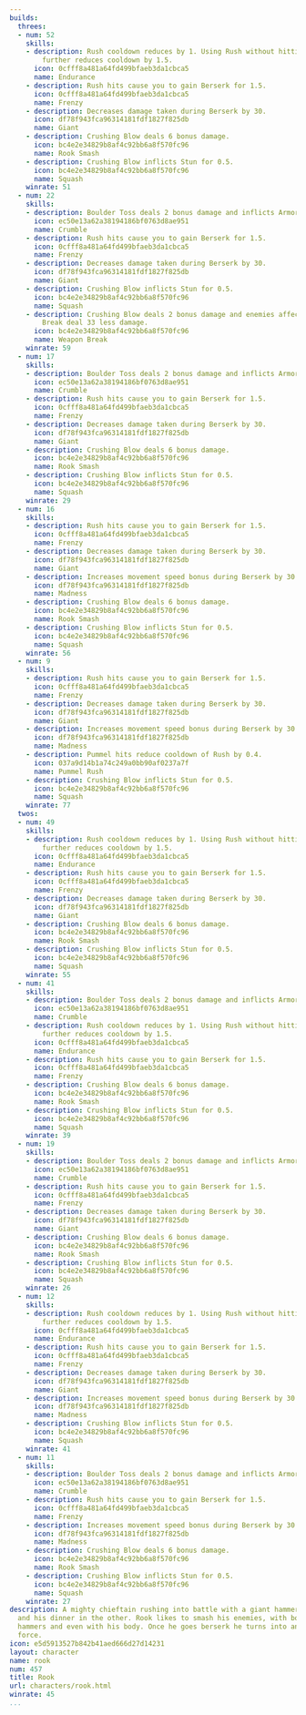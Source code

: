 ```yaml
---
builds:
  threes:
  - num: 52
    skills:
    - description: Rush cooldown reduces by 1. Using Rush without hitting an enemy
        further reduces cooldown by 1.5.
      icon: 0cfff8a481a64fd499bfaeb3da1cbca5
      name: Endurance
    - description: Rush hits cause you to gain Berserk for 1.5.
      icon: 0cfff8a481a64fd499bfaeb3da1cbca5
      name: Frenzy
    - description: Decreases damage taken during Berserk by 30.
      icon: df78f943fca96314181fdf1827f825db
      name: Giant
    - description: Crushing Blow deals 6 bonus damage.
      icon: bc4e2e34829b8af4c92bb6a8f570fc96
      name: Rook Smash
    - description: Crushing Blow inflicts Stun for 0.5.
      icon: bc4e2e34829b8af4c92bb6a8f570fc96
      name: Squash
    winrate: 51
  - num: 22
    skills:
    - description: Boulder Toss deals 2 bonus damage and inflicts Armor Break.
      icon: ec50e13a62a38194186bf0763d8ae951
      name: Crumble
    - description: Rush hits cause you to gain Berserk for 1.5.
      icon: 0cfff8a481a64fd499bfaeb3da1cbca5
      name: Frenzy
    - description: Decreases damage taken during Berserk by 30.
      icon: df78f943fca96314181fdf1827f825db
      name: Giant
    - description: Crushing Blow inflicts Stun for 0.5.
      icon: bc4e2e34829b8af4c92bb6a8f570fc96
      name: Squash
    - description: Crushing Blow deals 2 bonus damage and enemies affected by Armor
        Break deal 33 less damage.
      icon: bc4e2e34829b8af4c92bb6a8f570fc96
      name: Weapon Break
    winrate: 59
  - num: 17
    skills:
    - description: Boulder Toss deals 2 bonus damage and inflicts Armor Break.
      icon: ec50e13a62a38194186bf0763d8ae951
      name: Crumble
    - description: Rush hits cause you to gain Berserk for 1.5.
      icon: 0cfff8a481a64fd499bfaeb3da1cbca5
      name: Frenzy
    - description: Decreases damage taken during Berserk by 30.
      icon: df78f943fca96314181fdf1827f825db
      name: Giant
    - description: Crushing Blow deals 6 bonus damage.
      icon: bc4e2e34829b8af4c92bb6a8f570fc96
      name: Rook Smash
    - description: Crushing Blow inflicts Stun for 0.5.
      icon: bc4e2e34829b8af4c92bb6a8f570fc96
      name: Squash
    winrate: 29
  - num: 16
    skills:
    - description: Rush hits cause you to gain Berserk for 1.5.
      icon: 0cfff8a481a64fd499bfaeb3da1cbca5
      name: Frenzy
    - description: Decreases damage taken during Berserk by 30.
      icon: df78f943fca96314181fdf1827f825db
      name: Giant
    - description: Increases movement speed bonus during Berserk by 30.
      icon: df78f943fca96314181fdf1827f825db
      name: Madness
    - description: Crushing Blow deals 6 bonus damage.
      icon: bc4e2e34829b8af4c92bb6a8f570fc96
      name: Rook Smash
    - description: Crushing Blow inflicts Stun for 0.5.
      icon: bc4e2e34829b8af4c92bb6a8f570fc96
      name: Squash
    winrate: 56
  - num: 9
    skills:
    - description: Rush hits cause you to gain Berserk for 1.5.
      icon: 0cfff8a481a64fd499bfaeb3da1cbca5
      name: Frenzy
    - description: Decreases damage taken during Berserk by 30.
      icon: df78f943fca96314181fdf1827f825db
      name: Giant
    - description: Increases movement speed bonus during Berserk by 30.
      icon: df78f943fca96314181fdf1827f825db
      name: Madness
    - description: Pummel hits reduce cooldown of Rush by 0.4.
      icon: 037a9d14b1a74c249a0bb90af0237a7f
      name: Pummel Rush
    - description: Crushing Blow inflicts Stun for 0.5.
      icon: bc4e2e34829b8af4c92bb6a8f570fc96
      name: Squash
    winrate: 77
  twos:
  - num: 49
    skills:
    - description: Rush cooldown reduces by 1. Using Rush without hitting an enemy
        further reduces cooldown by 1.5.
      icon: 0cfff8a481a64fd499bfaeb3da1cbca5
      name: Endurance
    - description: Rush hits cause you to gain Berserk for 1.5.
      icon: 0cfff8a481a64fd499bfaeb3da1cbca5
      name: Frenzy
    - description: Decreases damage taken during Berserk by 30.
      icon: df78f943fca96314181fdf1827f825db
      name: Giant
    - description: Crushing Blow deals 6 bonus damage.
      icon: bc4e2e34829b8af4c92bb6a8f570fc96
      name: Rook Smash
    - description: Crushing Blow inflicts Stun for 0.5.
      icon: bc4e2e34829b8af4c92bb6a8f570fc96
      name: Squash
    winrate: 55
  - num: 41
    skills:
    - description: Boulder Toss deals 2 bonus damage and inflicts Armor Break.
      icon: ec50e13a62a38194186bf0763d8ae951
      name: Crumble
    - description: Rush cooldown reduces by 1. Using Rush without hitting an enemy
        further reduces cooldown by 1.5.
      icon: 0cfff8a481a64fd499bfaeb3da1cbca5
      name: Endurance
    - description: Rush hits cause you to gain Berserk for 1.5.
      icon: 0cfff8a481a64fd499bfaeb3da1cbca5
      name: Frenzy
    - description: Crushing Blow deals 6 bonus damage.
      icon: bc4e2e34829b8af4c92bb6a8f570fc96
      name: Rook Smash
    - description: Crushing Blow inflicts Stun for 0.5.
      icon: bc4e2e34829b8af4c92bb6a8f570fc96
      name: Squash
    winrate: 39
  - num: 19
    skills:
    - description: Boulder Toss deals 2 bonus damage and inflicts Armor Break.
      icon: ec50e13a62a38194186bf0763d8ae951
      name: Crumble
    - description: Rush hits cause you to gain Berserk for 1.5.
      icon: 0cfff8a481a64fd499bfaeb3da1cbca5
      name: Frenzy
    - description: Decreases damage taken during Berserk by 30.
      icon: df78f943fca96314181fdf1827f825db
      name: Giant
    - description: Crushing Blow deals 6 bonus damage.
      icon: bc4e2e34829b8af4c92bb6a8f570fc96
      name: Rook Smash
    - description: Crushing Blow inflicts Stun for 0.5.
      icon: bc4e2e34829b8af4c92bb6a8f570fc96
      name: Squash
    winrate: 26
  - num: 12
    skills:
    - description: Rush cooldown reduces by 1. Using Rush without hitting an enemy
        further reduces cooldown by 1.5.
      icon: 0cfff8a481a64fd499bfaeb3da1cbca5
      name: Endurance
    - description: Rush hits cause you to gain Berserk for 1.5.
      icon: 0cfff8a481a64fd499bfaeb3da1cbca5
      name: Frenzy
    - description: Decreases damage taken during Berserk by 30.
      icon: df78f943fca96314181fdf1827f825db
      name: Giant
    - description: Increases movement speed bonus during Berserk by 30.
      icon: df78f943fca96314181fdf1827f825db
      name: Madness
    - description: Crushing Blow inflicts Stun for 0.5.
      icon: bc4e2e34829b8af4c92bb6a8f570fc96
      name: Squash
    winrate: 41
  - num: 11
    skills:
    - description: Boulder Toss deals 2 bonus damage and inflicts Armor Break.
      icon: ec50e13a62a38194186bf0763d8ae951
      name: Crumble
    - description: Rush hits cause you to gain Berserk for 1.5.
      icon: 0cfff8a481a64fd499bfaeb3da1cbca5
      name: Frenzy
    - description: Increases movement speed bonus during Berserk by 30.
      icon: df78f943fca96314181fdf1827f825db
      name: Madness
    - description: Crushing Blow deals 6 bonus damage.
      icon: bc4e2e34829b8af4c92bb6a8f570fc96
      name: Rook Smash
    - description: Crushing Blow inflicts Stun for 0.5.
      icon: bc4e2e34829b8af4c92bb6a8f570fc96
      name: Squash
    winrate: 27
description: A mighty chieftain rushing into battle with a giant hammer in one hand
  and his dinner in the other. Rook likes to smash his enemies, with boulders, with
  hammers and even with his body. Once he goes berserk he turns into an unstoppable
  force.
icon: e5d5913527b842b41aed666d27d14231
layout: character
name: rook
num: 457
title: Rook
url: characters/rook.html
winrate: 45
...
```

